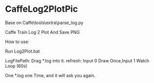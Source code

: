 # CaffeLog2PlotPic

Base on Caffe\tools\extra\parse_log.py

Caffe Train Log 2 Plot And Save PNG

How to use:

  Run Log2Plot.bat
  
  LogFilePath:  Drag *.log into it.
  refresh:      Input 0 Draw Once,Input 1 Watch Loop (60s)
  
  One *.log one Time, and it will ask you again.
